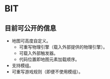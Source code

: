 # BIT

## 目前可公开的信息
* 地图可高度自定义。
  * 可重写物理引擎（载入外部提供的物理引擎）。
  * 可载入外部触发器。
  * 代码位置即地图元素加载顺序。
* 支持模组。
* 可重写游戏规则（即便不使用模组）。
